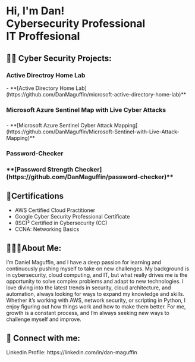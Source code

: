 <h1>Hi, I'm Dan! <br/><a>Cybersecurity Professional</a> <br/><a> IT Proffesional </a>

<h2>👨‍💻 Cyber Security Projects:</h2>

<h3>Active Directroy Home Lab</h3>
- **[Active Directory Home Lab](https://github.com/DanMaguffin/microsoft-active-directory-home-lab)**  

<h3>Microsoft Azure Sentinel Map with Live Cyber Attacks<h3></h3>
- **[Microsoft Azure Sentinel Cyber Attack Mapping](https://github.com/DanMaguffin/Microsoft-Sentinel-with-Live-Attack-Mapping)**  

<h3>Password-Checker<h3>
**[Password Strength Checker](https://github.com/DanMaguffin/password-checker)** 

 <h2>📄Certifications</h2>

- AWS Certified Cloud Practitioner
- Google Cyber Security Professional Certificate
- (ISC)² Certified in Cybersecurity (CC)
- CCNA: Networking Basics

<h2> 🏌🏻‍♂️About Me:</h2>

I’m Daniel Maguffin, and I have a deep passion for learning and continuously pushing myself to take on new challenges. My background is in cybersecurity, cloud computing, and IT, but what really drives me is the opportunity to solve complex problems and adapt to new technologies. I love diving into the latest trends in security, cloud architecture, and automation, always looking for ways to expand my knowledge and skills. Whether it’s working with AWS, network security, or scripting in Python, I enjoy figuring out how things work and how to make them better. For me, growth is a constant process, and I’m always seeking new ways to challenge myself and improve.


<h2> 🤳 Connect with me:</h2>
Linkedin Profile: https://linkedin.com/in/dan-maguffin


<!--
 Here are some ideas to get you started:

- 🔭 I’m currently working on ...
- 🌱 I’m currently learning ...
- 👯 I’m looking to collaborate on ...
- 🤔 I’m looking for help with ...
- 💬 Ask me about ...
- 📫 How to reach me: ...
- 😄 Pronouns: ...
- ⚡ Fun fact: ...
-->
